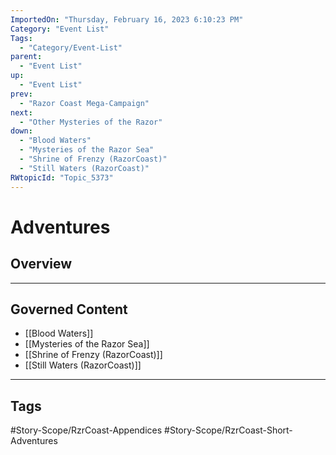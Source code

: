 ```yaml
---
ImportedOn: "Thursday, February 16, 2023 6:10:23 PM"
Category: "Event List"
Tags:
  - "Category/Event-List"
parent:
  - "Event List"
up:
  - "Event List"
prev:
  - "Razor Coast Mega-Campaign"
next:
  - "Other Mysteries of the Razor"
down:
  - "Blood Waters"
  - "Mysteries of the Razor Sea"
  - "Shrine of Frenzy (RazorCoast)"
  - "Still Waters (RazorCoast)"
RWtopicId: "Topic_5373"
---
```

# Adventures
## Overview
---
## Governed Content
- [[Blood Waters]]
- [[Mysteries of the Razor Sea]]
- [[Shrine of Frenzy (RazorCoast)]]
- [[Still Waters (RazorCoast)]]


---
## Tags
#Story-Scope/RzrCoast-Appendices #Story-Scope/RzrCoast-Short-Adventures

